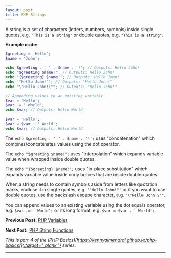 ```yaml
---
layout: post
title: PHP Strings
---
```


A string is a set of characters (letters, numbers, symbols) inside single quotes, e.g. `'This is a string'` or double quotes, e.g. `"This is a string"`.

**Example code:**

```php
$greeting = 'Hello';
$name = 'John';

echo $greeting . ' ' . $name . '!'; // Outputs: Hello John!
echo "$greeting $name!"; // Outputs: Hello John!
echo "{$greeting} $name!"; // Outputs: Hello John!
echo '"Hello John!"'; // Outputs: "Hello John!"
echo "\"Hello John!\""; // Outputs: "Hello John!"

// Appending values to an existing variable
$var = 'Hello';
$var .= ' World';
echo $var; // Outputs: Hello World

$var = 'Hello';
$var = $var . ' World';
echo $var; // Outputs: Hello World

```

The `echo $greeting . ' ' . $name . '!';` uses "concatenation" which combines/concatenates values using the dot operator.

The `echo "$greeting $name!";` uses "interpolation" which expands variable value when wrapped inside double quotes.

The `echo "{$greeting} $name!";` uses "in-place substitution" which expands variable value inside curly braces that are inside double quotes.

When a string needs to contain symbols aside from letters like quotation marks, enclose it in single quotes, e.g. `'"Hello John!"'` or if you want to use double quotes, use the backslash escape character, e.g. `"\"Hello John!\""`.

You can append values to an existing variable using the dot equals operator, e.g. `$var .= ' World';` or its long format, e.g. `$var = $var . ' World';`.

**Previous Post:** [PHP Variables](https://kennyalmendral.github.io/php-variables/)

**Next Post:** [PHP String Functions](https://kennyalmendral.github.io/php-string-functions/)

_This is part 4 of the (PHP Basics)[https://kennyalmendral.github.io/php-basics/]{:target="_blank"} series._

---
